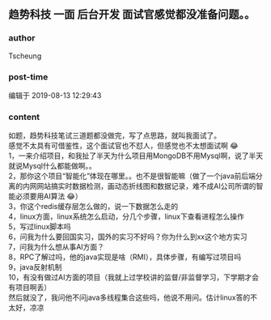 ## 趋势科技 一面 后台开发 面试官感觉都没准备问题。。
### author 
Tscheung
### post-time 

编辑于  2019-08-13 12:29:43
### content 
<div class="post-topic-des nc-post-content">
 <div>
  如题，趋势科技笔试三道题都没做完，写了点思路，就叫我面试了。
 </div>
 <div>
  感觉不太具有可借鉴性，这个面试官也不怼人，但感觉也不太想面试啊
  <span>
   😂
  </span>
 </div>
 <div>
  1，一来介绍项目，和我扯了半天为什么项目用MongoDB不用Mysql啊，说了半天就说Mysql什么都能做啊。。
 </div>
 <div>
  2，那你这个项目“智能化”体现在哪里。。也不是很智能嘛（做了一个java前后端分离的内网网站搞实时数据检测，画动态折线图和数据记录，难不成AI公司所谓的智能必须要用AI算法
  <span>
   😂）
  </span>
 </div>
 <div>
  3，你这个redis缓存层怎么做的，说一下数据怎么走的
 </div>
 <div>
  4，linux方面，linux系统怎么启动，分几个步骤，linux下查看进程怎么操作
 </div>
 <div>
  5，写过linux脚本吗
 </div>
 <div>
  6，问我为什么要回国实习，国外的实习不好吗？你为什么到xx这个地方实习
 </div>
 <div>
  7，问我为什么想从事AI方面？
 </div>
 <div>
  8，RPC了解过吗，他的java实现是啥（RMI），具体步骤，有编写过项目吗
 </div>
 <div>
  9，java反射机制
 </div>
 <div>
  10，有没有做过AI方面的项目（我就上过学校讲的监督/非监督学习，下学期才会有项目啊丢）
 </div>
 <div>
  然后就没了，我问他不问java多线程集合这些吗，他说不用问。估计linux答的不太好，凉凉
 </div>
 <div>
  <br/>
 </div>
 <div>
  <br/>
 </div>
</div>
